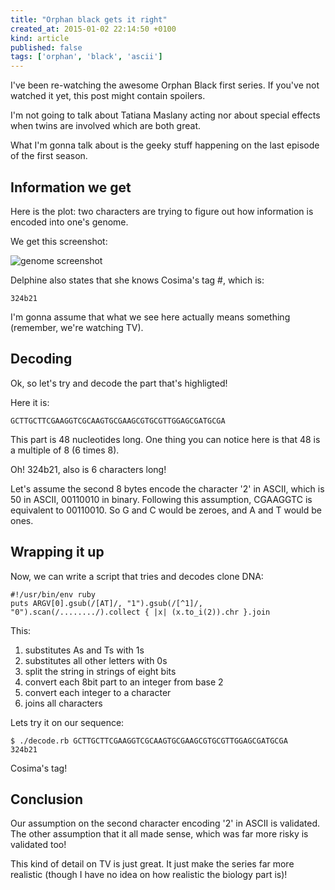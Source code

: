 ```yaml
---
title: "Orphan black gets it right"
created_at: 2015-01-02 22:14:50 +0100
kind: article
published: false
tags: ['orphan', 'black', 'ascii']
---
```


I've been re-watching the awesome Orphan Black first series.
If you've not watched it yet, this post might contain spoilers.

I'm not going to talk about Tatiana Maslany acting nor about
special effects when twins are involved which are both great.

What I'm gonna talk about is the geeky stuff happening on the last
episode of the first season.

<!-- more -->

## Information we get ##

Here is the plot: two characters are trying to figure out how 
information is encoded into one's genome.

We get this screenshot:

![genome screenshot](../../../images/screenshot_genome.png "genome screenshot")

Delphine also states that she knows Cosima's tag #, which is:

    324b21 

I'm gonna assume that what we see here actually means something
(remember, we're watching TV).

## Decoding ##

Ok, so let's try and decode the part that's highligted!

Here it is:

    GCTTGCTTCGAAGGTCGCAAGTGCGAAGCGTGCGTTGGAGCGATGCGA

This part is 48 nucleotides long.
One thing you can notice here is that 48 is a multiple of 8 (6 times 8).

Oh! 324b21, also is 6 characters long!

Let's assume the second 8 bytes encode the character '2' in ASCII,
which is 50 in ASCII, 00110010 in binary.
Following this assumption, CGAAGGTC is equivalent to 00110010.
So G and C would be zeroes, and A and T would be ones.

## Wrapping it up ##

Now, we can write a script that tries and decodes clone DNA:

    #!/usr/bin/env ruby
    puts ARGV[0].gsub(/[AT]/, "1").gsub(/[^1]/, "0").scan(/......../).collect { |x| (x.to_i(2)).chr }.join

This:

1. substitutes As and Ts with 1s
1. substitutes all other letters with 0s
1. split the string in strings of eight bits
1. convert each 8bit part to an integer from base 2
1. convert each integer to a character
1. joins all characters

Lets try it on our sequence:

    $ ./decode.rb GCTTGCTTCGAAGGTCGCAAGTGCGAAGCGTGCGTTGGAGCGATGCGA
    324b21

Cosima's tag!

## Conclusion ##

Our assumption on the second character encoding '2' in ASCII is validated.
The other assumption that it all made sense, which was far more risky is
validated too!

This kind of detail on TV is just great.
It just make the series far more realistic 
(though I have no idea on how realistic the biology part is)!

